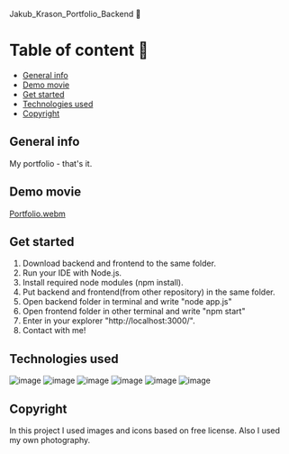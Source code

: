 Jakub_Krason_Portfolio_Backend 💼


# Table of content 📝
* [General info](#general-info)
* [Demo movie](#demo-movie)
* [Get started](#get-started)
* [Technologies used](#technologies-used)
* [Copyright](#copyright)

## General info 
My portfolio - that's it. 

## Demo movie 
[Portfolio.webm](https://github.com/Jakubka24/Jakub_Krason_Portfolio_Backend/assets/123602747/501e160e-a27d-4583-b5d3-ee76b5b15287)


## Get started 
1. Download backend and frontend to the same folder.
2. Run your IDE with Node.js.
3. Install required node modules (npm install).
4. Put backend and frontend(from other repository) in the same folder. 
5. Open backend folder in terminal and write "node app.js"
6. Open frontend folder in other terminal and write "npm start"
7. Enter in your explorer "http://localhost:3000/".
8. Contact with me!

## Technologies used 
![image](https://img.shields.io/badge/HTML5-E34F26?style=for-the-badge&logo=html5&logoColor=white)
![image](https://img.shields.io/badge/CSS3-1572B6?style=for-the-badge&logo=css3&logoColor=white)
![image](https://img.shields.io/badge/React-20232A?style=for-the-badge&logo=react&logoColor=61DAFB)
![image](https://img.shields.io/badge/JavaScript-323330?style=for-the-badge&logo=javascript&logoColor=F7DF1E)
![image](https://img.shields.io/badge/Node.js-339933?style=for-the-badge&logo=nodedotjs&logoColor=white)
![image](https://img.shields.io/badge/Tailwind_CSS-38B2AC?style=for-the-badge&logo=tailwind-css&logoColor=white)

## Copyright
In this project I used images and icons based on free license. 
Also I used my own photography.
<br>

